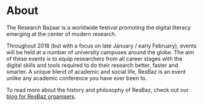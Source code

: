 # About

The Research Bazaar is a worldwide festival promoting the digital literacy emerging at the center of modern research.

Throughout 2018 (but with a focus on late January / early February), events will be held at a number of university campuses around the globe. The aim of these events is to equip researchers from all career stages with the digital skills and tools required to do their research better, faster and smarter. A unique blend of academic and social life, ResBaz is an event unlike any academic conference you have ever been to.

To read more about the history and philosophy of ResBaz, check out our [blog for ResBaz organisers](https://resbazblog.wordpress.com/).
